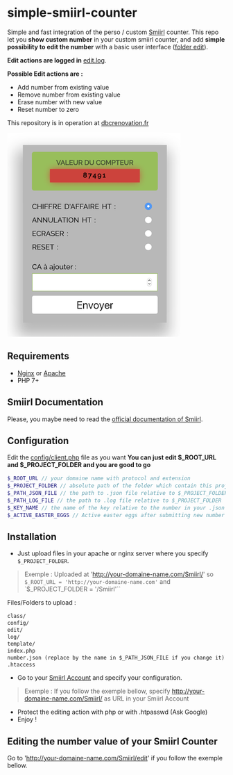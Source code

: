 # simple-smiirl-counter
Simple and fast integration of the perso / custom [Smiirl](http://www.smiirl.com/fr/) counter.
This repo let you **show custom number** in your custom smiirl counter, and add **simple possibility to edit the number** with a basic user interface ([folder edit](edit/)).

**Edit actions are logged in** [edit.log](log/edit.log).

**Possible Edit actions are :**
- Add number from existing value
- Remove number from existing value
- Erase number with new value
- Reset number to zero

This repository is in operation at [dbcrenovation.fr](//dbcrenovation.fr/smiirl/)

![Screenshot edit smiirl counter interface](screenshot.png)

## Requirements
- [Nginx](https://nginx.org/en/) or [Apache](https://httpd.apache.org/)
- PHP 7+

## Smiirl Documentation
Please, you maybe need to read the [official documentation of Smiirl](http://static.smiirl.com/wp-content/uploads/2017/05/guide-custom-sup.pdf).

## Configuration
Edit the [config/client.php](config/client.php) file as you want
**You can just edit $_ROOT_URL and $_PROJECT_FOLDER and you are good to go**

``` php
$_ROOT_URL // your domaine name with protocol and extension
$_PROJECT_FOLDER // absolute path of the folder which contain this project on your remote server
$_PATH_JSON_FILE // the path to .json file relative to $_PROJECT_FOLDER
$_PATH_LOG_FILE // the path to .log file relative to $_PROJECT_FOLDER
$_KEY_NAME // the name of the key relative to the number in your .json file
$_ACTIVE_EASTER_EGGS // Active easter eggs after submitting new number value
```

## Installation
- Just upload files in your apache or nginx server where you specify `$_PROJECT_FOLDER`.

> Exemple :
> Uploaded at 'http://your-domaine-name.com/Smiirl/'
> so `$_ROOT_URL = 'http://your-domaine-name.com'`
> and `$_PROJECT_FOLDER = '/Smiirl'``

Files/Folders to upload :
```
class/
config/
edit/
log/
template/
index.php
number.json (replace by the name in $_PATH_JSON_FILE if you change it)
.htaccess
```

- Go to your [Smiirl Account](https://my.smiirl.com/login) and specify your configuration.
> Exemple :
> If you follow the exemple bellow, specify http://your-domaine-name.com/Smiirl/ as URL
> in your Smiirl Account

- Protect the editing action with php or with .htpasswd (Ask Google)
- Enjoy !

## Editing the number value of your Smiirl Counter
Go to 'http://your-domaine-name.com/Smiirl/edit' if you follow the exemple bellow.
